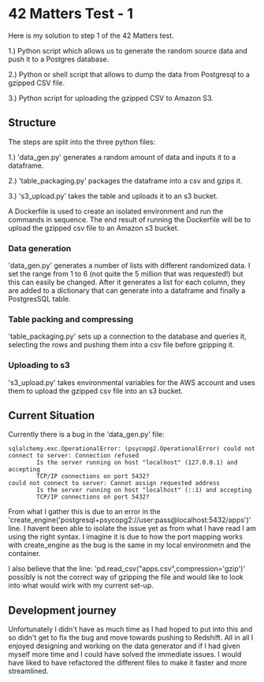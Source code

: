 # 42 Matters Test - 1
Here is my solution to step 1 of the 42 Matters test.

1.) Python script which allows us to generate the random source data and push it to a Postgres database.

2.) Python or shell script that allows to dump the data from Postgresql to a gzipped CSV file.

3.) Python script for uploading the gzipped CSV to Amazon S3.

## Structure
The steps are split into the three python files: 

1.) 'data_gen.py' generates a random amount of data and inputs it to a dataframe.

2.) 'table_packaging.py' packages the dataframe into a csv and gzips it.

3.) 's3_upload.py' takes the table and uploads it to an s3 bucket.

A Dockerfile is used to create an isolated environment and run the commands in sequence. The end result of running the Dockerfile will be to upload the gzipped csv file to an Amazon s3 bucket.

### Data generation
'data_gen.py' generates a number of lists with different randomized data. I set the range from 1 to 6 (not quite the 5 million that was requested!) but this can easily be changed. After it generates a list for each column, they are added to a dictionary that can generate into a dataframe and finally a PostgresSQL table.

### Table packing and compressing
'table_packaging.py' sets up a connection to the database and queries it, selecting the rows and pushing them into a csv file before gzipping it.

### Uploading to s3
's3_upload.py' takes environmental variables for the AWS account and uses them to upload the gzipped csv file into an s3 bucket.

## Current Situation
Currently there is a bug in the 'data_gen.py' file:
```
sqlalchemy.exc.OperationalError: (psycopg2.OperationalError) could not connect to server: Connection refused
        Is the server running on host "localhost" (127.0.0.1) and accepting
        TCP/IP connections on port 5432?
could not connect to server: Cannot assign requested address
        Is the server running on host "localhost" (::1) and accepting
        TCP/IP connections on port 5432?
```

From what I gather this is due to an error in the 'create_engine('postgresql+psycopg2://user:pass@localhost:5432/apps')' line.
I havent been able to isolate the issue yet as from what I have read I am using the right syntax. I imagine it is due to how the port mapping works with create_engine as the bug is the same in my local environmetn and the container.

I also believe that the line: 'pd.read_csv("apps.csv",compression='gzip')' possibly is not the correct way of gzipping the file and would like to look into what would wirk with my current set-up.

## Development journey
Unfortunately I didn't have as much time as I had hoped to put into this and so didn't get to fix the bug and move towards pushing to Redshift. All in all I enjoyed designing and working on the data generator and if I had given myself more time and I could have solved the immediate issues. I would have liked to have refactored the different files to make it faster and more streamlined.
